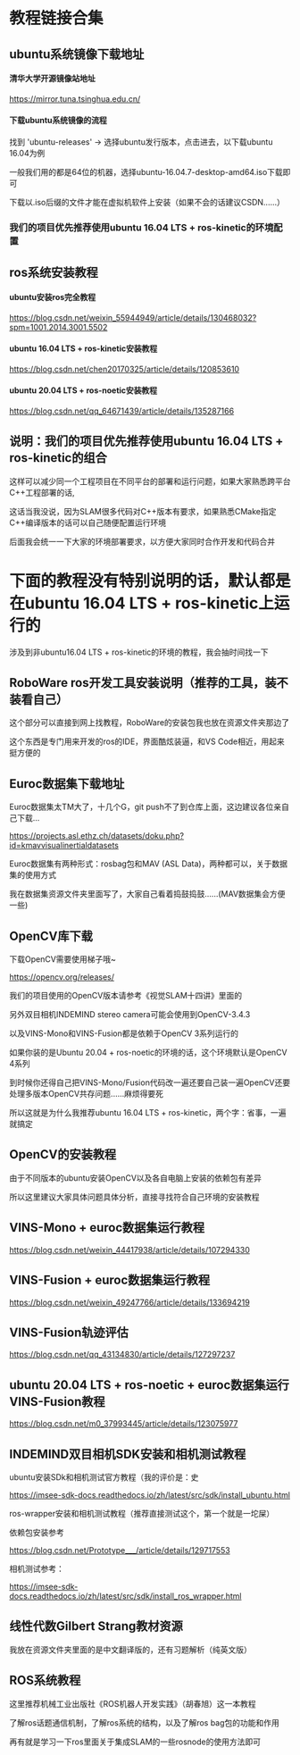 # 教程链接合集

## ubuntu系统镜像下载地址

#### 清华大学开源镜像站地址
https://mirror.tuna.tsinghua.edu.cn/

#### 下载ubuntu系统镜像的流程

找到 'ubuntu-releases' -> 选择ubuntu发行版本，点击进去，以下载ubuntu 16.04为例

一般我们用的都是64位的机器，选择ubuntu-16.04.7-desktop-amd64.iso下载即可

下载以.iso后缀的文件才能在虚拟机软件上安装（如果不会的话建议CSDN......）

### 我们的项目优先推荐使用ubuntu 16.04 LTS + ros-kinetic的环境配置

## ros系统安装教程

#### ubuntu安装ros完全教程

https://blog.csdn.net/weixin_55944949/article/details/130468032?spm=1001.2014.3001.5502

#### ubuntu 16.04 LTS + ros-kinetic安装教程
https://blog.csdn.net/chen20170325/article/details/120853610

#### ubuntu 20.04 LTS + ros-noetic安装教程
https://blog.csdn.net/qq_64671439/article/details/135287166

## 说明：我们的项目优先推荐使用ubuntu 16.04 LTS + ros-kinetic的组合

这样可以减少同一个工程项目在不同平台的部署和运行问题，如果大家熟悉跨平台C++工程部署的话,

这话当我没说，因为SLAM很多代码对C++版本有要求，如果熟悉CMake指定C++编译版本的话可以自己随便配置运行环境

后面我会统一一下大家的环境部署要求，以方便大家同时合作开发和代码合并

# 下面的教程没有特别说明的话，默认都是在ubuntu 16.04 LTS + ros-kinetic上运行的

涉及到非ubuntu16.04 LTS + ros-kinetic的环境的教程，我会抽时间找一下

## RoboWare ros开发工具安装说明（推荐的工具，装不装看自己）

这个部分可以直接到网上找教程，RoboWare的安装包我也放在资源文件夹那边了

这个东西是专门用来开发的ros的IDE，界面酷炫装逼，和VS Code相近，用起来挺方便的

## Euroc数据集下载地址

Euroc数据集太TM大了，十几个G，git push不了到仓库上面，这边建议各位亲自己下载...

https://projects.asl.ethz.ch/datasets/doku.php?id=kmavvisualinertialdatasets

Euroc数据集有两种形式：rosbag包和MAV (ASL Data)，两种都可以，关于数据集的使用方式

我在数据集资源文件夹里面写了，大家自己看着捣鼓捣鼓......(MAV数据集会方便一些)

## OpenCV库下载

下载OpenCV需要使用梯子哦~

https://opencv.org/releases/

我们的项目使用的OpenCV版本请参考《视觉SLAM十四讲》里面的

另外双目相机INDEMIND stereo camera可能会使用到OpenCV-3.4.3

以及VINS-Mono和VINS-Fusion都是依赖于OpenCV 3系列运行的

如果你装的是Ubuntu 20.04 + ros-noetic的环境的话，这个环境默认是OpenCV 4系列

到时候你还得自己把VINS-Mono/Fusion代码改一遍还要自己装一遍OpenCV还要处理多版本OpenCV共存问题......麻烦得要死

所以这就是为什么我推荐ubuntu 16.04 LTS + ros-kinetic，两个字：省事，一遍就搞定

## OpenCV的安装教程

由于不同版本的ubuntu安装OpenCV以及各自电脑上安装的依赖包有差异

所以这里建议大家具体问题具体分析，直接寻找符合自己环境的安装教程

## VINS-Mono + euroc数据集运行教程

https://blog.csdn.net/weixin_44417938/article/details/107294330

## VINS-Fusion + euroc数据集运行教程

https://blog.csdn.net/weixin_49247766/article/details/133694219

## VINS-Fusion轨迹评估

https://blog.csdn.net/qq_43134830/article/details/127297237

## ubuntu 20.04 LTS + ros-noetic + euroc数据集运行VINS-Fusion教程

https://blog.csdn.net/m0_37993445/article/details/123075977

## INDEMIND双目相机SDK安装和相机测试教程

ubuntu安装SDk和相机测试官方教程（我的评价是：史

https://imsee-sdk-docs.readthedocs.io/zh/latest/src/sdk/install_ubuntu.html

ros-wrapper安装和相机测试教程（推荐直接测试这个，第一个就是一坨屎）

依赖包安装参考

https://blog.csdn.net/Prototype___/article/details/129717553

相机测试参考：

https://imsee-sdk-docs.readthedocs.io/zh/latest/src/sdk/install_ros_wrapper.html

## 线性代数Gilbert Strang教材资源

我放在资源文件夹里面的是中文翻译版的，还有习题解析（纯英文版）

## ROS系统教程

这里推荐机械工业出版社《ROS机器人开发实践》（胡春旭）这一本教程

了解ros话题通信机制，了解ros系统的结构，以及了解ros bag包的功能和作用

再有就是学习一下ros里面关于集成SLAM的一些rosnode的使用方法即可